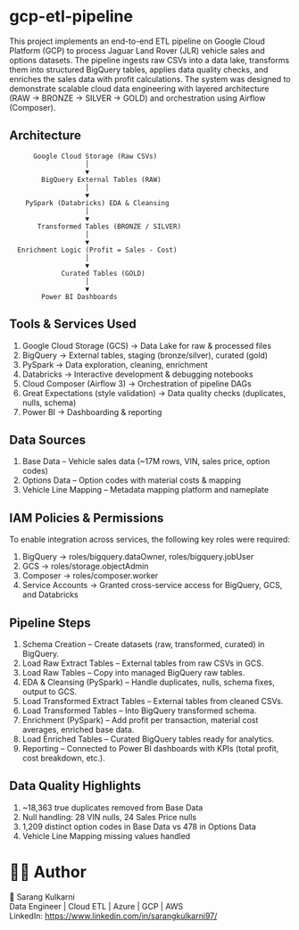 # gcp-etl-pipeline

This project implements an end-to-end ETL pipeline on Google Cloud Platform (GCP) to process Jaguar Land Rover (JLR) vehicle sales and options datasets. The pipeline ingests raw CSVs into a data lake, transforms them into structured BigQuery tables, applies data quality checks, and enriches the sales data with profit calculations.
The system was designed to demonstrate scalable cloud data engineering with layered architecture (RAW → BRONZE → SILVER → GOLD) and orchestration using Airflow (Composer).

## Architecture

          Google Cloud Storage (Raw CSVs)
                       │
                       ▼
            BigQuery External Tables (RAW)
                       │
                       ▼
        PySpark (Databricks) EDA & Cleansing
                       │
                       ▼
           Transformed Tables (BRONZE / SILVER)
                       │
                       ▼
      Enrichment Logic (Profit = Sales - Cost)
                       │
                       ▼
                 Curated Tables (GOLD)
                       │
                       ▼
            Power BI Dashboards

## Tools & Services Used
1. Google Cloud Storage (GCS) → Data Lake for raw & processed files
2. BigQuery → External tables, staging (bronze/silver), curated (gold)
3. PySpark → Data exploration, cleaning, enrichment
4. Databricks → Interactive development & debugging notebooks
5. Cloud Composer (Airflow 3) → Orchestration of pipeline DAGs
6. Great Expectations (style validation) → Data quality checks (duplicates, nulls, schema)
7. Power BI → Dashboarding & reporting

## Data Sources
1. Base Data – Vehicle sales data (~17M rows, VIN, sales price, option codes)
2. Options Data – Option codes with material costs & mapping
3. Vehicle Line Mapping – Metadata mapping platform and nameplate

## IAM Policies & Permissions

To enable integration across services, the following key roles were required:

1. BigQuery → roles/bigquery.dataOwner, roles/bigquery.jobUser
2. GCS → roles/storage.objectAdmin
3. Composer → roles/composer.worker
4. Service Accounts → Granted cross-service access for BigQuery, GCS, and Databricks

## Pipeline Steps

1. Schema Creation – Create datasets (raw, transformed, curated) in BigQuery.
2. Load Raw Extract Tables – External tables from raw CSVs in GCS.
3. Load Raw Tables – Copy into managed BigQuery raw tables.
4. EDA & Cleansing (PySpark) – Handle duplicates, nulls, schema fixes, output to GCS.
5. Load Transformed Extract Tables – External tables from cleaned CSVs.
6. Load Transformed Tables – Into BigQuery transformed schema.
7. Enrichment (PySpark) – Add profit per transaction, material cost averages, enriched base data.
8. Load Enriched Tables – Curated BigQuery tables ready for analytics.
9. Reporting – Connected to Power BI dashboards with KPIs (total profit, cost breakdown, etc.).


## Data Quality Highlights

1. ~18,363 true duplicates removed from Base Data
2. Null handling: 28 VIN nulls, 24 Sales Price nulls
3. 1,209 distinct option codes in Base Data vs 478 in Options Data
4. Vehicle Line Mapping missing values handled


# 🧑‍💻 Author

👤 Sarang Kulkarni <br>
Data Engineer | Cloud ETL | Azure | GCP | AWS <br>
LinkedIn: https://www.linkedin.com/in/sarangkulkarni97/
